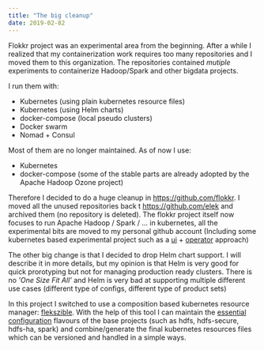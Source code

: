 ```yaml
---
title: "The big cleanup"
date: 2019-02-82
---
```


Flokkr project was an experimental area from the beginning. After a while I realized that my containerization work requires too many repositories and I moved them to this organization. The repositories contained _mutiple_ experiments to containerize Hadoop/Spark and other bigdata projects.

I run them with:

 * Kubernetes (using plain kubernetes resource files)
 * Kubernetes (using Helm charts)
 * docker-compose (local pseudo clusters)
 * Docker swarm
 * Nomad + Consul 

Most of them are no longer maintained. As of now I use:

 * Kubernetes
 * docker-compose (some of the stable parts are already adopted by the Apache Hadoop Ozone project)

Therefore I decided to do a huge cleanup in https://github.com/flokkr. I moved all the unused repositories back t https://github.com/elek and archived them (no repository is deleted). The flokkr project itself now focuses to run Apache Hadoop / Spark / ... in kubernetes, all the experimental bits are moved to my personal github account (Including some kubernetes based experimental project such as a [ui](https://github.com/elek/control-tower) + [operator](https://github.com/elek/fokkr-operator) approach)

The other big change is that I decided to drop Helm chart support. I will describe it in more details, but my opinion is that Helm is very good for quick prorotyping but not for managing production ready clusters. There is no _'One Size Fit All'_ and Helm is very bad at supporting multiple different use cases (different type of configs, different type of product sets)

In this project I switched to use a composition based kubernetes resource manager: [flekszible](https:github.com/elek/flekszible). With the help of this tool I can maintain the [essential configuration](https://github.com/flokkr/k8s/tree/master/examples) flavours of the base projects (such as hdfs, hdfs-secure, hdfs-ha, spark) and combine/generate the final kubernetes resources files which can be versioned and handled in a simple ways.

